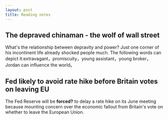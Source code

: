 ```yaml
---
layout: post
title: Reading notes
---
```


## The depraved chinaman - the wolf of wall street
What's the relationship between depravity and power? Just one corner of his incontinent life already shocked people much. The following words can depict it:extravagant，promiscuity，young assistant，young broker，Jordan can influence the world。

## Fed likely to avoid rate hike before Britain votes on leaving EU 
The Fed Reserve will be **forced?** to delay a rate hike on its June meeting because mounting concern over the economic fallout from Britain's vote on whether to leave the European Union.